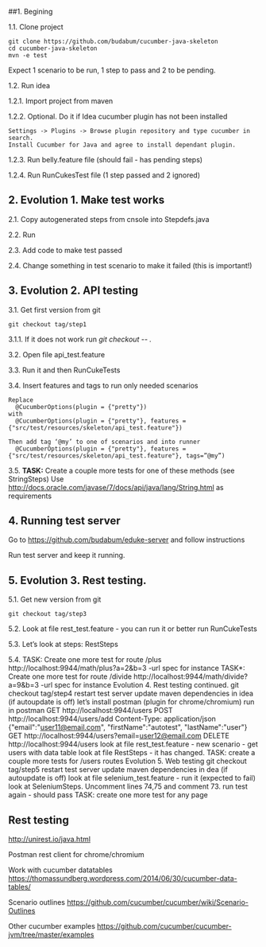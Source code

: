 ##1. Begining

1.1. Clone project
  
  ```
  git clone https://github.com/budabum/cucumber-java-skeleton 
  cd cucumber-java-skeleton
  mvn -e test
  ```
  
  Expect 1 scenario to be run, 1 step to pass and 2 to be pending.
  
1.2. Run idea
  
  1.2.1. Import project from maven

  1.2.2. Optional. Do it if Idea cucumber plugin has not been installed
  ```
  Settings -> Plugins -> Browse plugin repository and type cucumber in search.
  Install Cucumber for Java and agree to install dependant plugin.
  ```
  1.2.3. Run belly.feature file (should fail - has pending steps)

  1.2.4. Run RunCukesTest file (1 step passed and 2 ignored)
  
## 2. Evolution 1. Make test works

2.1. Copy autogenerated steps from cnsole into Stepdefs.java

2.2. Run

2.3. Add code to make test passed

2.4. Change something in test scenario to make it failed (this is important!)

## 3. Evolution 2. API testing

3.1. Get first version from git
  ```
  git checkout tag/step1
  ```
  
  3.1.1. If it does not work run *git checkout -- .*
  
3.2. Open file api_test.feature

3.3. Run it and then RunCukeTests

3.4. Insert features and tags to run only needed scenarios
  ```
  Replace
    @CucumberOptions(plugin = {"pretty"})
  with
    @CucumberOptions(plugin = {"pretty"}, features = {"src/test/resources/skeleton/api_test.feature"})
  
  Then add tag ‘@my’ to one of scenarios and into runner
    @CucumberOptions(plugin = {"pretty"}, features = {"src/test/resources/skeleton/api_test.feature"}, tags=”@my”)
  ```

3.5.  **TASK:** Create a couple more tests for one of these methods (see StringSteps)
          Use http://docs.oracle.com/javase/7/docs/api/java/lang/String.html as requirements
          
## 4. Running test server
  Go to https://github.com/budabum/eduke-server and follow instructions
  
  Run test server and keep it running.

## 5. Evolution 3. Rest testing.

5.1. Get new version from git
  ```
  git checkout tag/step3
  ```
  
5.2. Look at file rest_test.feature - you can run it or better run RunCukeTests

5.3. Let’s look at steps: RestSteps

5.4. TASK: Create one more test for route /plus
http://localhost:9944/math/plus?a=2&b=3 -url spec for instance
TASK*: Create one more test for route /divide
http://localhost:9944/math/divide?a=9&b=3 -url spec for instance
Evolution 4. Rest testing continued.
git checkout tag/step4
restart test server
update maven dependencies in idea (if autoupdate is off)
let’s install postman (plugin for chrome/chromium)
run in postman
GET http://localhost:9944/users 
POST http://localhost:9944/users/add 
Content-Type: application/json
{"email":"user11@email.com", "firstName":"autotest", "lastName":"user"}
GET http://localhost:9944/users?email=user12@email.com 
DELETE http://localhost:9944/users 
look at file rest_test.feature - new scenario - get users with data table
look at file RestSteps - it has changed.
TASK: create a couple more tests for /users routes
Evolution 5. Web testing
git checkout tag/step5
restart test server
update maven dependencies in dea (if autoupdate is off)
look at file selenium_test.feature - run it (expected to fail)
look at SeleniumSteps.
Uncomment lines 74,75 and comment 73.
run test again - should pass
TASK: create one more test for any page







Rest testing
---------------
http://unirest.io/java.html

Postman rest client for chrome/chromium

Work with cucumber datatables
https://thomassundberg.wordpress.com/2014/06/30/cucumber-data-tables/

Scenario outlines
https://github.com/cucumber/cucumber/wiki/Scenario-Outlines


Other cucumber examples
https://github.com/cucumber/cucumber-jvm/tree/master/examples




